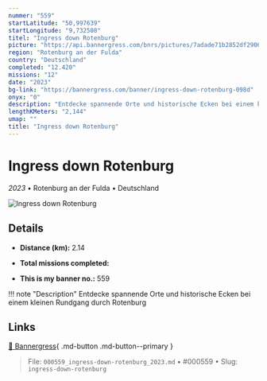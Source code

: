 ```yaml
---
nummer: "559"
startLatitude: "50,997639"
startLongitude: "9,732508"
titel: "Ingress down Rotenburg"
picture: "https://api.bannergress.com/bnrs/pictures/7adade71b2852df2906470cb571a69c9"
region: "Rotenburg an der Fulda"
country: "Deutschland"
completed: "12.420"
missions: "12"
date: "2023"
bg-link: "https://bannergress.com/banner/ingress-down-rotenburg-098d"
onyx: "0"
description: "Entdecke spannende Orte und historische Ecken bei einem kleinen Rundgang durch Rotenburg"
lengthKMeters: "2,144"
umap: ""
title: "Ingress down Rotenburg"
---
```

# Ingress down Rotenburg

*2023* • Rotenburg an der Fulda • Deutschland

![Ingress down Rotenburg](https://api.bannergress.com/bnrs/pictures/7adade71b2852df2906470cb571a69c9)

## Details
- **Distance (km):** 2.14

- **Total missions completed:** 
- **This is my banner no.:** 559


!!! note "Description"
    Entdecke spannende Orte und historische Ecken bei einem kleinen Rundgang durch Rotenburg



## Links
[🔗 Bannergress](https://bannergress.com/banner/ingress-down-rotenburg-098d){ .md-button .md-button--primary }



> File: `000559_ingress-down-rotenburg_2023.md` • #000559 • Slug: `ingress-down-rotenburg`
